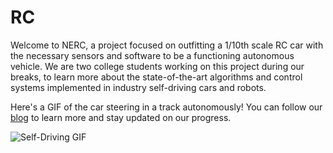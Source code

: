 # RC

Welcome to NERC, a project focused on outfitting a 1/10th scale RC car with the necessary sensors and software to be a functioning autonomous vehicle. We are two college students working on this project during our breaks, to learn more about the state-of-the-art algorithms and control systems implemented in industry self-driving cars and robots.

Here's a GIF of the car steering in a track autonomously! You can follow our [blog](https://nerc18.wordpress.com/) to learn more and stay updated on our progress.

![Self-Driving GIF](https://media.giphy.com/media/h2T8KEapfywlSWCski/giphy-downsized-large.gif)
